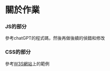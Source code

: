 # 關於作業
### JS的部分  
  參考chatGPT的程式碼，然後再做後續的偵錯和修改
### CSS的部分  
  參考[W3S網站](https://github.com/shanghua1002/wp/tree/master/mid_exam)上的範例
